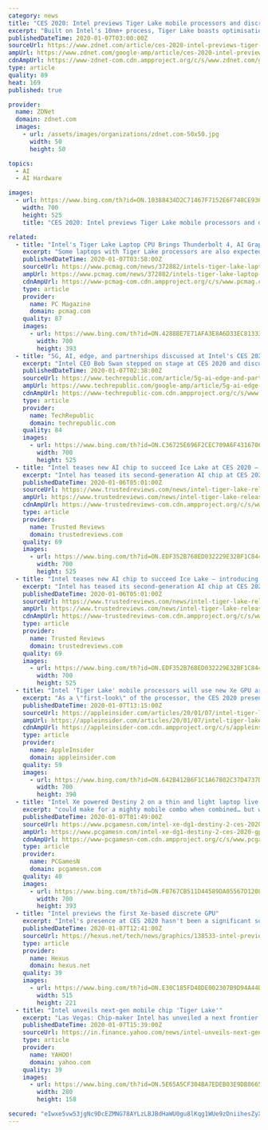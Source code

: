 ```yaml
---
category: news
title: "CES 2020: Intel previews Tiger Lake mobile processors and discrete GPU"
excerpt: "Built on Intel's 10nm+ process, Tiger Lake boasts optimisations \"spanning the CPU, AI accelerators, and discrete-level integrated graphics based on the new Intel Xe graphics architecture,\" the company said. The first Tiger Lake systems are expected to ship later this year. Intel also offered a preview of the first Xe-based discrete GPU ..."
publishedDateTime: 2020-01-07T03:00:00Z
sourceUrl: https://www.zdnet.com/article/ces-2020-intel-previews-tiger-lake-mobile-processors-and-discrete-gpu/
ampUrl: https://www.zdnet.com/google-amp/article/ces-2020-intel-previews-tiger-lake-mobile-processors-and-discrete-gpu/
cdnAmpUrl: https://www-zdnet-com.cdn.ampproject.org/c/s/www.zdnet.com/google-amp/article/ces-2020-intel-previews-tiger-lake-mobile-processors-and-discrete-gpu/
type: article
quality: 89
heat: 169
published: true

provider:
  name: ZDNet
  domain: zdnet.com
  images:
    - url: /assets/images/organizations/zdnet.com-50x50.jpg
      width: 50
      height: 50

topics:
  - AI
  - AI Hardware

images:
  - url: https://www.bing.com/th?id=ON.10388434D2C71467F7152E6F748CE936
    width: 700
    height: 525
    title: "CES 2020: Intel previews Tiger Lake mobile processors and discrete GPU"

related:
  - title: "Intel's Tiger Lake Laptop CPU Brings Thunderbolt 4, AI Graphics Processing"
    excerpt: "Some laptops with Tiger Lake processors are also expected to use Intel's upcoming discrete GPU, called the DGX1. Intel teased its discrete graphics processor last year at Computex, and at CES here it showed off a working demo of the GPU running Destiny 2 on a laptop. Other Tiger Lake laptops will include the next-generation \"Xe\" integrated ..."
    publishedDateTime: 2020-01-07T03:58:00Z
    sourceUrl: https://www.pcmag.com/news/372882/intels-tiger-lake-laptop-cpu-brings-thunderbolt-4-ai-graph
    ampUrl: https://www.pcmag.com/news/372882/intels-tiger-lake-laptop-cpu-brings-thunderbolt-4-ai-graph?amp=1
    cdnAmpUrl: https://www-pcmag-com.cdn.ampproject.org/c/s/www.pcmag.com/news/372882/intels-tiger-lake-laptop-cpu-brings-thunderbolt-4-ai-graph?amp=1
    type: article
    provider:
      name: PC Magazine
      domain: pcmag.com
    quality: 87
    images:
      - url: https://www.bing.com/th?id=ON.4288BE7E71AFA3E8A6D33EC8133362BE
        width: 700
        height: 393
  - title: "5G, AI, edge, and partnerships discussed at Intel's CES 2020 news conference"
    excerpt: "Intel CEO Bob Swan stepped on stage at CES 2020 and discussed the company's \"big ambitions\" for 5G network transformation, artificial intelligence (AI), new partnerships, and the 120 companies \"on board [with Intel] driving innovations.\" Here's a closer look at some of the key topics revealed. Intel is advancing the partnership it announced ..."
    publishedDateTime: 2020-01-07T02:38:00Z
    sourceUrl: https://www.techrepublic.com/article/5g-ai-edge-and-partnerships-discussed-at-intels-ces-2020-news-conference/
    ampUrl: https://www.techrepublic.com/google-amp/article/5g-ai-edge-and-partnerships-discussed-at-intels-ces-2020-news-conference/
    cdnAmpUrl: https://www-techrepublic-com.cdn.ampproject.org/c/s/www.techrepublic.com/google-amp/article/5g-ai-edge-and-partnerships-discussed-at-intels-ces-2020-news-conference/
    type: article
    provider:
      name: TechRepublic
      domain: techrepublic.com
    quality: 84
    images:
      - url: https://www.bing.com/th?id=ON.C36725E696F2CEC709A6F4316706F256
        width: 700
        height: 525
  - title: "Intel teases new AI chip to succeed Ice Lake at CES 2020 – introducing Tiger Lake"
    excerpt: "Intel has teased its second-generation AI chip at CES 2020. The new chip is called Tiger Lake and is looking to take Intel’s AI chops to the next level. Tiger Lake improved AI engines for enhanced performance across the board. There’s DL Boost for managing complex AI workloads along with low power accelerators. Possibly the most notable ..."
    publishedDateTime: 2020-01-06T05:01:00Z
    sourceUrl: https://www.trustedreviews.com/news/intel-tiger-lake-release-specs-features-3966835
    ampUrl: https://www.trustedreviews.com/news/intel-tiger-lake-release-specs-features-3966835/amp
    cdnAmpUrl: https://www-trustedreviews-com.cdn.ampproject.org/c/s/www.trustedreviews.com/news/intel-tiger-lake-release-specs-features-3966835/amp
    type: article
    provider:
      name: Trusted Reviews
      domain: trustedreviews.com
    quality: 69
    images:
      - url: https://www.bing.com/th?id=ON.EDF352B768ED032229E32BF1C844E0AE
        width: 700
        height: 525
  - title: "Intel teases new AI chip to succeed Ice Lake – introducing Tiger Lake | CES 2020"
    excerpt: "Intel has teased its second-generation AI chip at CES 2020. The new chip is called Tiger Lake and is looking to take Intel’s AI chops to the next level. Tiger Lake improved AI engines for enhanced performance across the board. There’s DL Boost for managing complex AI workloads along with low power accelerators. Possibly the most notable ..."
    publishedDateTime: 2020-01-06T05:01:00Z
    sourceUrl: https://www.trustedreviews.com/news/intel-tiger-lake-release-specs-features-3966835
    ampUrl: https://www.trustedreviews.com/news/intel-tiger-lake-release-specs-features-3966835/amp
    cdnAmpUrl: https://www-trustedreviews-com.cdn.ampproject.org/c/s/www.trustedreviews.com/news/intel-tiger-lake-release-specs-features-3966835/amp
    type: article
    provider:
      name: Trusted Reviews
      domain: trustedreviews.com
    quality: 69
    images:
      - url: https://www.bing.com/th?id=ON.EDF352B768ED032229E32BF1C844E0AE
        width: 700
        height: 525
  - title: "Intel 'Tiger Lake' mobile processors will use new Xe GPU architecture"
    excerpt: "As a \"first-look\" of the processor, the CES 2020 presentation offered a general overview for the chips, which will have optimizations for the CPU, AI accelerators, and the GPU to achieve \"double-digit performance gains.\" The GPU will be based on Intel's new Xe graphics architecture, an integrated graphics system that will offer \"discrete-level ..."
    publishedDateTime: 2020-01-07T13:15:00Z
    sourceUrl: https://appleinsider.com/articles/20/01/07/intel-tiger-lake-mobile-processors-will-use-new-xe-gpu-architecture
    ampUrl: https://appleinsider.com/articles/20/01/07/intel-tiger-lake-mobile-processors-will-use-new-xe-gpu-architecture/amp/
    cdnAmpUrl: https://appleinsider-com.cdn.ampproject.org/c/s/appleinsider.com/articles/20/01/07/intel-tiger-lake-mobile-processors-will-use-new-xe-gpu-architecture/amp/
    type: article
    provider:
      name: AppleInsider
      domain: appleinsider.com
    quality: 59
    images:
      - url: https://www.bing.com/th?id=ON.642B412B6F1C1A67B02C37D4737DF539
        width: 700
        height: 390
  - title: "Intel Xe powered Destiny 2 on a thin and light laptop live on stage at CES 2020"
    excerpt: "could make for a mighty mobile combo when combined… but we all know how tricky multiple GPU rendering can be. Tiger Lake will also be available in tiny form factors, including the smallest U-series motherboard shown off by Intel’s Gregory Bryant during the conference. AI performance is also said to be vastly improved over Ice Lake processors."
    publishedDateTime: 2020-01-07T01:49:00Z
    sourceUrl: https://www.pcgamesn.com/intel-xe-dg1-destiny-2-ces-2020-gpu-performance
    ampUrl: https://www.pcgamesn.com/intel-xe-dg1-destiny-2-ces-2020-gpu-performance?amp
    cdnAmpUrl: https://www-pcgamesn-com.cdn.ampproject.org/c/s/www.pcgamesn.com/intel-xe-dg1-destiny-2-ces-2020-gpu-performance?amp
    type: article
    provider:
      name: PCGamesN
      domain: pcgamesn.com
    quality: 40
    images:
      - url: https://www.bing.com/th?id=ON.F0767CB511D44589DA05567D12086B66
        width: 700
        height: 393
  - title: "Intel previews the first Xe-based discrete GPU"
    excerpt: "Intel's presence at CES 2020 hasn't been a significant source of excitement among the PC community. Looking at its event schedule you can see a selection of conferences about AI and automotive type projects. However, we did see the Ghost Canyon NUC, Comet Lake-H processors, and a Tiger Lake processors tease yesterday. The iconic chipmaker has ..."
    publishedDateTime: 2020-01-07T12:41:00Z
    sourceUrl: https://hexus.net/tech/news/graphics/138533-intel-previews-first-xe-based-discrete-gpu/
    type: article
    provider:
      name: Hexus
      domain: hexus.net
    quality: 39
    images:
      - url: https://www.bing.com/th?id=ON.E30C185FD48DE002307B9D94A44DD866
        width: 515
        height: 221
  - title: "Intel unveils next-gen mobile chip 'Tiger Lake'"
    excerpt: "Las Vegas: Chip-maker Intel has unveiled a next frontier in mobile computing codenamed 'Tiger Lake'. Built on Intel's 10nm+ process, the Artificial Intelligence (AI)-driven new chips are set to deliver improved graphics and video streaming performance. According to Intel Executive Vice President Gregory Bryant, Tiger Lake is designed to bring ..."
    publishedDateTime: 2020-01-07T15:39:00Z
    sourceUrl: https://in.finance.yahoo.com/news/intel-unveils-next-gen-mobile-151739651.html
    type: article
    provider:
      name: YAHOO!
      domain: yahoo.com
    quality: 39
    images:
      - url: https://www.bing.com/th?id=ON.5E65A5CF304BA7EDEB03E9DB8665944E
        width: 280
        height: 158

secured: "eIwxe5vw53jgNc9DcEZMNG78AYLzLBJBdHaWU0gu8lKqg1WUe9zDniihesZyXOamo7llRItsKSHai9dHeoLeK2hosQT+QhUdVlde8jyb3NzGwDp8cDJPJz/qqo0Mj2SvFRZ3LRcxquT/DaRtjJkzLD0bnqwFtUGR4E4cagEn/NQeZbN03GikCxx5m8SpLhbh3IRP00krEv4QxCGRMSagw57KQjVE3U+QjOg4XA51QEfrqoCf6vEYeLeI5JWnvXC5Ddafx684KVOKHIoe1hq7Ng==;ff8Sk5IafWt+c105mZy7VA=="
---
```


